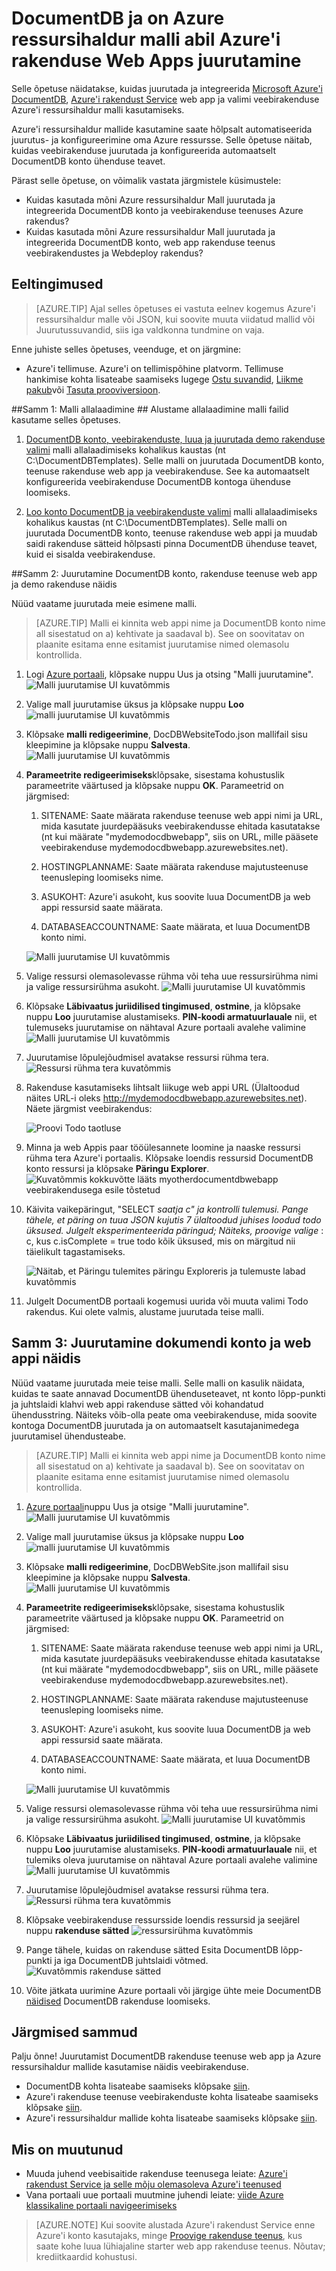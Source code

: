 <properties 
    pageTitle="DocumentDB ja on Azure ressursihaldur malli abil Azure'i rakenduse Web Apps juurutamine | Microsoft Azure'i" 
    description="Saate teada, kuidas juurutada DocumentDB konto, Azure'i rakenduse teenuse veebirakenduste ja valimi veebirakenduse on Azure ressursihaldur malli abil." 
    services="documentdb, app-service\web" 
    authors="h0n" 
    manager="jhubbard" 
    editor="monicar" 
    documentationCenter=""/>

<tags 
    ms.service="documentdb" 
    ms.workload="data-services" 
    ms.tgt_pltfrm="na" 
    ms.devlang="na" 
    ms.topic="article" 
    ms.date="08/02/2016" 
    ms.author="hawong"/>

# <a name="deploy-documentdb-and-azure-app-service-web-apps-using-an-azure-resource-manager-template"></a>DocumentDB ja on Azure ressursihaldur malli abil Azure'i rakenduse Web Apps juurutamine

Selle õpetuse näidatakse, kuidas juurutada ja integreerida [Microsoft Azure'i DocumentDB](https://azure.microsoft.com/services/documentdb/), [Azure'i rakendust Service](http://go.microsoft.com/fwlink/?LinkId=529714) web app ja valimi veebirakenduse Azure'i ressursihaldur malli kasutamiseks.

Azure'i ressursihaldur mallide kasutamine saate hõlpsalt automatiseerida juurutus- ja konfigureerimine oma Azure ressursse.  Selle õpetuse näitab, kuidas veebirakenduse juurutada ja konfigureerida automaatselt DocumentDB konto ühenduse teavet.

Pärast selle õpetuse, on võimalik vastata järgmistele küsimustele:  

-   Kuidas kasutada mõni Azure ressursihaldur Mall juurutada ja integreerida DocumentDB konto ja veebirakenduse teenuses Azure rakendus?
-   Kuidas kasutada mõni Azure ressursihaldur Mall juurutada ja integreerida DocumentDB konto, web app rakenduse teenus veebirakendustes ja Webdeploy rakendus?

<a id="Prerequisites"></a>
## <a name="prerequisites"></a>Eeltingimused
> [AZURE.TIP] Ajal selles õpetuses ei vastuta eelnev kogemus Azure'i ressursihaldur malle või JSON, kui soovite muuta viidatud mallid või Juurutussuvandid, siis iga valdkonna tundmine on vaja.

Enne juhiste selles õpetuses, veenduge, et on järgmine:

- Azure'i tellimuse. Azure'i on tellimispõhine platvorm.  Tellimuse hankimise kohta lisateabe saamiseks lugege [Ostu suvandid](https://azure.microsoft.com/pricing/purchase-options/), [Liikme pakub](https://azure.microsoft.com/pricing/member-offers/)või [Tasuta prooviversioon](https://azure.microsoft.com/pricing/free-trial/).

##<a id="CreateDB"></a>Samm 1: Malli allalaadimine ##
Alustame allalaadimine malli failid kasutame selles õpetuses.

1. [DocumentDB konto, veebirakenduste, luua ja juurutada demo rakenduse valimi](https://portalcontent.blob.core.windows.net/samples/DocDBWebsiteTodo.json) malli allalaadimiseks kohalikus kaustas (nt C:\DocumentDBTemplates). Selle malli on juurutada DocumentDB konto, teenuse rakenduse web app ja veebirakenduse.  See ka automaatselt konfigureerida veebirakenduse DocumentDB kontoga ühenduse loomiseks.

2. [Loo konto DocumentDB ja veebirakenduste valimi](https://portalcontent.blob.core.windows.net/samples/DocDBWebSite.json) malli allalaadimiseks kohalikus kaustas (nt C:\DocumentDBTemplates). Selle malli on juurutada DocumentDB konto, teenuse rakenduse web appi ja muudab saidi rakenduse sätteid hõlpsasti pinna DocumentDB ühenduse teavet, kuid ei sisalda veebirakenduse.  

<a id="Build"></a>
##<a name="step-2-deploy-the-documentdb-account-app-service-web-app-and-demo-application-sample"></a>Samm 2: Juurutamine DocumentDB konto, rakenduse teenuse web app ja demo rakenduse näidis

Nüüd vaatame juurutada meie esimene malli.

> [AZURE.TIP] Malli ei kinnita web appi nime ja DocumentDB konto nime all sisestatud on a) kehtivate ja saadaval b).  See on soovitatav on plaanite esitama enne esitamist juurutamise nimed olemasolu kontrollida.

1. Logi [Azure portaali](https://portal.azure.com), klõpsake nuppu Uus ja otsing "Malli juurutamine".
    ![Malli juurutamise UI kuvatõmmis](./media/documentdb-create-documentdb-website/TemplateDeployment1.png)

2. Valige mall juurutamise üksus ja klõpsake nuppu **Loo**
    ![malli juurutamise UI kuvatõmmis](./media/documentdb-create-documentdb-website/TemplateDeployment2.png)

3.  Klõpsake **malli redigeerimine**, DocDBWebsiteTodo.json mallifail sisu kleepimine ja klõpsake nuppu **Salvesta**.
    ![Malli juurutamise UI kuvatõmmis](./media/documentdb-create-documentdb-website/TemplateDeployment3.png)

4. **Parameetrite redigeerimiseks**klõpsake, sisestama kohustuslik parameetrite väärtused ja klõpsake nuppu **OK**.  Parameetrid on järgmised:

    1. SITENAME: Saate määrata rakenduse teenuse web appi nimi ja URL, mida kasutate juurdepääsuks veebirakendusse ehitada kasutatakse (nt kui määrate "mydemodocdbwebapp", siis on URL, mille pääsete veebirakenduse mydemodocdbwebapp.azurewebsites.net).

    2. HOSTINGPLANNAME: Saate määrata rakenduse majutusteenuse teenusleping loomiseks nime.

    3. ASUKOHT: Azure'i asukoht, kus soovite luua DocumentDB ja web appi ressursid saate määrata.

    4. DATABASEACCOUNTNAME: Saate määrata, et luua DocumentDB konto nimi.   

    ![Malli juurutamise UI kuvatõmmis](./media/documentdb-create-documentdb-website/TemplateDeployment4.png)

5. Valige ressursi olemasolevasse rühma või teha uue ressursirühma nimi ja valige ressursirühma asukoht.
    ![Malli juurutamise UI kuvatõmmis](./media/documentdb-create-documentdb-website/TemplateDeployment5.png)
  
6.  Klõpsake **Läbivaatus juriidilised tingimused**, **ostmine**, ja klõpsake nuppu **Loo** juurutamise alustamiseks.  **PIN-koodi armatuurlauale** nii, et tulemuseks juurutamise on nähtaval Azure portaali avalehe valimine
    ![Malli juurutamise UI kuvatõmmis](./media/documentdb-create-documentdb-website/TemplateDeployment6.png)

7.  Juurutamise lõpulejõudmisel avatakse ressursi rühma tera.
    ![Ressursi rühma tera kuvatõmmis](./media/documentdb-create-documentdb-website/TemplateDeployment7.png)  

8.  Rakenduse kasutamiseks lihtsalt liikuge web appi URL (Ülaltoodud näites URL-i oleks http://mydemodocdbwebapp.azurewebsites.net).  Näete järgmist veebirakendus:

    ![Proovi Todo taotluse](./media/documentdb-create-documentdb-website/image2.png)

9. Minna ja web Appis paar tööülesannete loomine ja naaske ressursi rühma tera Azure'i portaalis. Klõpsake loendis ressursid DocumentDB konto ressursi ja klõpsake **Päringu Explorer**.
    ![Kuvatõmmis kokkuvõtte lääts myotherdocumentdbwebapp veebirakendusega esile tõstetud](./media/documentdb-create-documentdb-website/TemplateDeployment8.png)  

10. Käivita vaikepäringut, "SELECT *saatja c" ja kontrolli tulemusi.  Pange tähele, et päring on tuua JSON kujutis 7 ülaltoodud juhises loodud todo üksused.  Julgelt eksperimenteerida päringud; Näiteks, proovige valige* : c, kus c.isComplete = true todo kõik üksused, mis on märgitud nii täielikult tagastamiseks.

    ![Näitab, et Päringu tulemites päringu Exploreris ja tulemuste labad kuvatõmmis](./media/documentdb-create-documentdb-website/image5.png)

11. Julgelt DocumentDB portaali kogemusi uurida või muuta valimi Todo rakendus.  Kui olete valmis, alustame juurutada teise malli.
    
<a id="Build"></a> 
## <a name="step-3-deploy-the-document-account-and-web-app-sample"></a>Samm 3: Juurutamine dokumendi konto ja web appi näidis

Nüüd vaatame juurutada meie teise malli.  Selle malli on kasulik näidata, kuidas te saate annavad DocumentDB ühenduseteavet, nt konto lõpp-punkti ja juhtslaidi klahvi web appi rakenduse sätted või kohandatud ühendusstring. Näiteks võib-olla peate oma veebirakenduse, mida soovite kontoga DocumentDB juurutada ja on automaatselt kasutajanimedega juurutamisel ühendusteabe.

> [AZURE.TIP] Malli ei kinnita web appi nime ja DocumentDB konto nime all sisestatud on a) kehtivate ja saadaval b).  See on soovitatav on plaanite esitama enne esitamist juurutamise nimed olemasolu kontrollida.

1. [Azure portaali](https://portal.azure.com)nuppu Uus ja otsige "Malli juurutamine".
    ![Malli juurutamise UI kuvatõmmis](./media/documentdb-create-documentdb-website/TemplateDeployment1.png)

2. Valige mall juurutamise üksus ja klõpsake nuppu **Loo**
    ![malli juurutamise UI kuvatõmmis](./media/documentdb-create-documentdb-website/TemplateDeployment2.png)

3.  Klõpsake **malli redigeerimine**, DocDBWebSite.json mallifail sisu kleepimine ja klõpsake nuppu **Salvesta**.
    ![Malli juurutamise UI kuvatõmmis](./media/documentdb-create-documentdb-website/TemplateDeployment3.png)

4. **Parameetrite redigeerimiseks**klõpsake, sisestama kohustuslik parameetrite väärtused ja klõpsake nuppu **OK**.  Parameetrid on järgmised:

    1. SITENAME: Saate määrata rakenduse teenuse web appi nimi ja URL, mida kasutate juurdepääsuks veebirakendusse ehitada kasutatakse (nt kui määrate "mydemodocdbwebapp", siis on URL, mille pääsete veebirakenduse mydemodocdbwebapp.azurewebsites.net).

    2. HOSTINGPLANNAME: Saate määrata rakenduse majutusteenuse teenusleping loomiseks nime.

    3. ASUKOHT: Azure'i asukoht, kus soovite luua DocumentDB ja web appi ressursid saate määrata.

    4. DATABASEACCOUNTNAME: Saate määrata, et luua DocumentDB konto nimi.   

    ![Malli juurutamise UI kuvatõmmis](./media/documentdb-create-documentdb-website/TemplateDeployment4.png)

5. Valige ressursi olemasolevasse rühma või teha uue ressursirühma nimi ja valige ressursirühma asukoht.
    ![Malli juurutamise UI kuvatõmmis](./media/documentdb-create-documentdb-website/TemplateDeployment5.png)
  
6.  Klõpsake **Läbivaatus juriidilised tingimused**, **ostmine**, ja klõpsake nuppu **Loo** juurutamise alustamiseks.  **PIN-koodi armatuurlauale** nii, et tulemiks oleva juurutamise on nähtaval Azure portaali avalehe valimine
    ![Malli juurutamise UI kuvatõmmis](./media/documentdb-create-documentdb-website/TemplateDeployment6.png)

7.  Juurutamise lõpulejõudmisel avatakse ressursi rühma tera.
    ![Ressursi rühma tera kuvatõmmis](./media/documentdb-create-documentdb-website/TemplateDeployment7.png)  

8. Klõpsake veebirakenduse ressursside loendis ressursid ja seejärel nuppu **rakenduse sätted**
    ![ressursirühma kuvatõmmis](./media/documentdb-create-documentdb-website/TemplateDeployment9.png)  

9. Pange tähele, kuidas on rakenduse sätted Esita DocumentDB lõpp-punkti ja iga DocumentDB juhtslaidi võtmed.
    ![Kuvatõmmis rakenduse sätted](./media/documentdb-create-documentdb-website/TemplateDeployment10.png)  

10. Võite jätkata uurimine Azure portaali või järgige ühte meie DocumentDB [näidised](http://go.microsoft.com/fwlink/?LinkID=402386) DocumentDB rakenduse loomiseks.

    
    
<a name="NextSteps"></a>
## <a name="next-steps"></a>Järgmised sammud

Palju õnne! Juurutamist DocumentDB rakenduse teenuse web app ja Azure ressursihaldur mallide kasutamise näidis veebirakenduse.

- DocumentDB kohta lisateabe saamiseks klõpsake [siin](http://azure.com/docdb).
- Azure'i rakenduse teenuse veebirakenduste kohta lisateabe saamiseks klõpsake [siin](http://go.microsoft.com/fwlink/?LinkId=325362).
- Azure'i ressursihaldur mallide kohta lisateabe saamiseks klõpsake [siin](https://msdn.microsoft.com/library/azure/dn790549.aspx).


## <a name="whats-changed"></a>Mis on muutunud
* Muuda juhend veebisaitide rakenduse teenusega leiate: [Azure'i rakendust Service ja selle mõju olemasoleva Azure'i teenused](http://go.microsoft.com/fwlink/?LinkId=529714)
* Vana portaali uue portaali muutmine juhendi leiate: [viide Azure klassikaline portaali navigeerimiseks](http://go.microsoft.com/fwlink/?LinkId=529715)

>[AZURE.NOTE] Kui soovite alustada Azure'i rakendust Service enne Azure'i konto kasutajaks, minge [Proovige rakenduse teenus](http://go.microsoft.com/fwlink/?LinkId=523751), kus saate kohe luua lühiajaline starter web app rakenduse teenus. Nõutav; krediitkaardid kohustusi.
 
